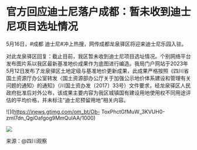# 官方回应迪士尼落户成都：暂未收到迪士尼项目选址情况

5月16日，#成都 迪士尼#冲上热搜，网传成都龙泉驿区将迎来迪士尼乐园入驻。

对此龙泉驿区回复：截止目前，我区暂未收到迪士尼项目选址情况。个别网络平台发布图片系以我区最新基准地价成果作为底图进行编造。我局门户网站于2023年5月12日发布了龙泉驿区土地定级与基准地价更新成果，此成果严格按照《四川省国土资源厅办公室转发〈国土资源部办公厅关于加强公示地价体系建设和管理有关问题的通知〉的通知》（川国土资办发〔2017〕33号）文件要求，经龙泉驿区人民政府批准后对外公布，该成果主要内容为我区城镇国有建设用地使用权不同用途评估的平均价格，并未标注“迪士尼预留用地”相关内容。

![](https://inews.gtimg.com/om_bt/Ob-
ToxPhctGfMuW_3KVUH0-zmI7dn_QgiOafgog9MmQuIAA/1000)

![](https://inews.gtimg.com/om_bt/O1TPWVHcaYK6DydIrrm7bC_JLaievzJZE7fdaWiwt0JvwAA/1000)

来源：@四川观察

